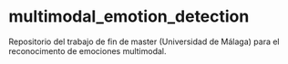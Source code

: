 # multimodal_emotion_detection

Repositorio del trabajo de fin de master (Universidad de Málaga) para el reconocimento de emociones multimodal.